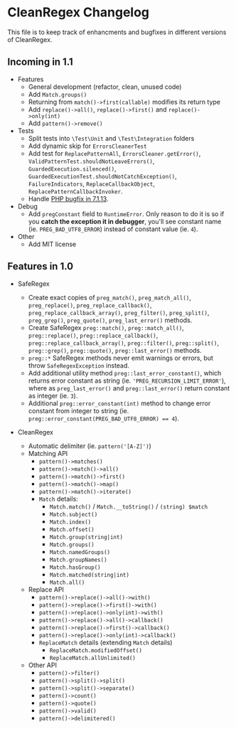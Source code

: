 CleanRegex Changelog
====================

This file is to keep track of enhancments and bugfixes in different versions of CleanRegex.

Incoming in 1.1
---------------

* Features
    * General development (refactor, clean, unused code)
    * Add `Match.groups()`
    * Returning from `match()->first(callable)` modifies its return type
    * Add `replace()->all()`, `replace()->first()` and `replace()->only(int)`
    * Add `pattern()->remove()`
* Tests
    * Split tests into `\Test\Unit` and `\Test\Integration` folders 
    * Add dynamic skip for `ErrorsCleanerTest`
    * Add test for `ReplacePatternAll`, `ErrorsCleaner.getError()`, `ValidPatternTest.shouldNotLeaveErrors()`,
 `GuardedExecution.silenced()`, `GuardedExecutionTest.shouldNotCatchException()`, `FailureIndicators`,
      `ReplaceCallbackObject`, `ReplacePatternCallbackInvoker`.
    * Handle [PHP bugfix in 7.1.13](https://bugs.php.net/bug.php?id=74183).
* Debug
    * Add `pregConstant` field to `RuntimeError`. Only reason to do it is so if you **catch the exception it 
    in debugger**, you'll see constant name (ie. `PREG_BAD_UTF8_ERROR`) instead of constant value (ie. `4`).
* Other
    * Add MIT license

Features in 1.0
---------------

* SafeRegex
    * Create exact copies of `preg_match()`, `preg_match_all()`, `preg_replace()`, `preg_replace_callback()`, 
      `preg_replace_callback_array()`, `preg_filter()`, `preg_split()`, `preg_grep()`, `preg_quote()`,
      `preg_last_error()` methods.
    * Create SafeRegex `preg::match()`, `preg::match_all()`, `preg::replace()`, `preg::replace_callback()`, 
      `preg::replace_callback_array()`, `preg::filter()`, `preg::split()`, `preg::grep()`, `preg::quote()`,
      `preg::last_error()` methods.
    * `preg::*` SafeRegex methods never emit warnings or errors, but throw `SafeRegexException` instead.
    * Add additional utility method `preg::last_error_constant()`, which returns error constant as string
      (ie. `'PREG_RECURSION_LIMIT_ERROR'`), where as `preg_last_error()` and `preg::last_error()` return constant
      as integer (ie. `3`).
    * Additional `preg::error_constant(int)` method to change error constant from integer to string
      (ie. `preg::error_constant(PREG_BAD_UTF8_ERROR) == 4`).

* CleanRegex
    * Automatic delimiter (ie. `pattern('[A-Z]')`)
    * Matching API
        * `pattern()->matches()`
        * `pattern()->match()->all()`
        * `pattern()->match()->first()`
        * `pattern()->match()->map()`
        * `pattern()->match()->iterate()`
        * `Match` details:
            * `Match.match()` / `Match.__toString()` / `(string) $match`
            * `Match.subject()`
            * `Match.index()`
            * `Match.offset()`
            * `Match.group(string|int)`
            * `Match.groups()`
            * `Match.namedGroups()`
            * `Match.groupNames()`
            * `Match.hasGroup()`
            * `Match.matched(string|int)`
            * `Match.all()`
    * Replace API
        * `pattern()->replace()->all()->with()`
        * `pattern()->replace()->first()->with()`
        * `pattern()->replace()->only(int)->with()`
        * `pattern()->replace()->all()->callback()`
        * `pattern()->replace()->first()->callback()`
        * `pattern()->replace()->only(int)->callback()`
        * `ReplaceMatch` details (extending `Match` details)
            * `ReplaceMatch.modifiedOffset()`
            * `ReplaceMatch.allUnlimited()`
    * Other API
        * `pattern()->filter()`
        * `pattern()->split()->split()`
        * `pattern()->split()->separate()`
        * `pattern()->count()`
        * `pattern()->quote()`
        * `pattern()->valid()`
        * `pattern()->delimitered()`
